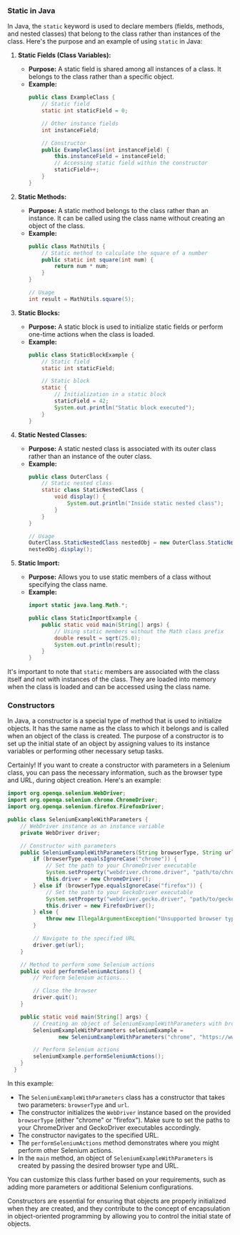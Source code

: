 ### Static in Java

  In Java, the `static` keyword is used to declare members (fields, methods, and nested classes) that belong to the class rather than 
  instances of the class. Here's the purpose and an example of using `static` in Java:
  
  1. **Static Fields (Class Variables):**
     - **Purpose:** A static field is shared among all instances of a class. It belongs to the class rather than a specific object.
     - **Example:**
       ```java
       public class ExampleClass {
           // Static field
           static int staticField = 0;
  
           // Other instance fields
           int instanceField;
  
           // Constructor
           public ExampleClass(int instanceField) {
               this.instanceField = instanceField;
               // Accessing static field within the constructor
               staticField++;
           }
       }
       ```
  
  2. **Static Methods:**
     - **Purpose:** A static method belongs to the class rather than an instance. It can be called using the class name without creating an 
  object of the class.
     - **Example:**
       ```java
       public class MathUtils {
           // Static method to calculate the square of a number
           public static int square(int num) {
               return num * num;
           }
       }
  
       // Usage
       int result = MathUtils.square(5);
       ```
  
  3. **Static Blocks:**
     - **Purpose:** A static block is used to initialize static fields or perform one-time actions when the class is loaded.
     - **Example:**
       ```java
       public class StaticBlockExample {
           // Static field
           static int staticField;
  
           // Static block
           static {
               // Initialization in a static block
               staticField = 42;
               System.out.println("Static block executed");
           }
       }
       ```
  
  4. **Static Nested Classes:**
     - **Purpose:** A static nested class is associated with its outer class rather than an instance of the outer class.
     - **Example:**
       ```java
       public class OuterClass {
           // Static nested class
           static class StaticNestedClass {
               void display() {
                   System.out.println("Inside static nested class");
               }
           }
       }
  
       // Usage
       OuterClass.StaticNestedClass nestedObj = new OuterClass.StaticNestedClass();
       nestedObj.display();
       ```
  
  5. **Static Import:**
     - **Purpose:** Allows you to use static members of a class without specifying the class name.
     - **Example:**
       ```java
       import static java.lang.Math.*;
  
       public class StaticImportExample {
           public static void main(String[] args) {
               // Using static members without the Math class prefix
               double result = sqrt(25.0);
               System.out.println(result);
           }
       }
       ```
  
  It's important to note that `static` members are associated with the class itself and not with instances of the class. They are loaded 
  into memory when the class is loaded and can be accessed using the class name.

### Constructors 

  In Java, a constructor is a special type of method that is used to initialize objects. It has the same name as the class to which it 
  belongs and is called when an object of the class is created. The purpose of a constructor is to set up the initial state of an object by 
  assigning values to its instance variables or performing other necessary setup tasks.
  
  Certainly! If you want to create a constructor with parameters in a Selenium class, you can pass the necessary information, such as the browser type and URL, during object creation. Here's an example:

```java
import org.openqa.selenium.WebDriver;
import org.openqa.selenium.chrome.ChromeDriver;
import org.openqa.selenium.firefox.FirefoxDriver;

public class SeleniumExampleWithParameters {
    // WebDriver instance as an instance variable
    private WebDriver driver;

    // Constructor with parameters
    public SeleniumExampleWithParameters(String browserType, String url) {
        if (browserType.equalsIgnoreCase("chrome")) {
            // Set the path to your ChromeDriver executable
            System.setProperty("webdriver.chrome.driver", "path/to/chromedriver");
            this.driver = new ChromeDriver();
        } else if (browserType.equalsIgnoreCase("firefox")) {
            // Set the path to your GeckoDriver executable
            System.setProperty("webdriver.gecko.driver", "path/to/geckodriver");
            this.driver = new FirefoxDriver();
        } else {
            throw new IllegalArgumentException("Unsupported browser type: " + browserType);
        }

        // Navigate to the specified URL
        driver.get(url);
    }

    // Method to perform some Selenium actions
    public void performSeleniumActions() {
        // Perform Selenium actions...

        // Close the browser
        driver.quit();
    }

    public static void main(String[] args) {
        // Creating an object of SeleniumExampleWithParameters with browser type and URL parameters
        SeleniumExampleWithParameters seleniumExample =
                new SeleniumExampleWithParameters("chrome", "https://www.example.com");

        // Perform Selenium actions
        seleniumExample.performSeleniumActions();
    }
  }
  ```
  
  In this example:
  
  - The `SeleniumExampleWithParameters` class has a constructor that takes two parameters: `browserType` and `url`.
  - The constructor initializes the `WebDriver` instance based on the provided `browserType` (either "chrome" or "firefox"). Make sure to 
  set the paths to your ChromeDriver and GeckoDriver executables accordingly.
  - The constructor navigates to the specified URL.
  - The `performSeleniumActions` method demonstrates where you might perform other Selenium actions.
  - In the `main` method, an object of `SeleniumExampleWithParameters` is created by passing the desired browser type and URL.
  
  You can customize this class further based on your requirements, such as adding more parameters or additional Selenium configurations.
  
  Constructors are essential for ensuring that objects are properly initialized when they are created, and they contribute to the concept of 
  encapsulation in object-oriented programming by allowing you to control the initial state of objects.

### 
